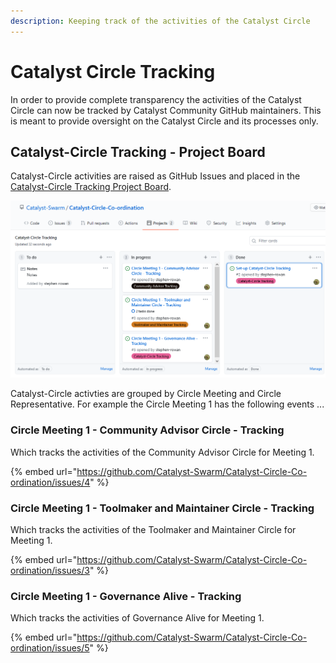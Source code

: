 ```yaml
---
description: Keeping track of the activities of the Catalyst Circle
---
```


# Catalyst Circle Tracking

In order to provide complete transparency the activities of the Catalyst Circle can now be tracked by Catalyst Community GitHub maintainers. This is meant to provide oversight on the Catalyst Circle and its processes only.

## Catalyst-Circle Tracking - Project Board

Catalyst-Circle activities are raised as GitHub Issues and placed in the [Catalyst-Circle Tracking Project Board](https://github.com/Catalyst-Swarm/Catalyst-Circle-Co-ordination/projects/2).

![Catalyst-Circle Tracking - Project Board](.gitbook/assets/2021-07-18-3-.png)

Catalyst-Circle activties are grouped by Circle Meeting and Circle Representative. For example the Circle Meeting 1 has the following events ...

### Circle Meeting 1 - Community Advisor Circle - Tracking

Which tracks the activities of the Community Advisor Circle for Meeting 1.

{% embed url="https://github.com/Catalyst-Swarm/Catalyst-Circle-Co-ordination/issues/4" %}

### Circle Meeting 1 - Toolmaker and Maintainer Circle - Tracking

Which tracks the activities of the Toolmaker and Maintainer Circle for Meeting 1.

{% embed url="https://github.com/Catalyst-Swarm/Catalyst-Circle-Co-ordination/issues/3" %}

### Circle Meeting 1 - Governance Alive - Tracking

Which tracks the activities of Governance Alive for Meeting 1.

{% embed url="https://github.com/Catalyst-Swarm/Catalyst-Circle-Co-ordination/issues/5" %}











